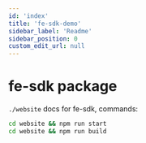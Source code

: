 ```yaml
---
id: 'index'
title: 'fe-sdk-demo'
sidebar_label: 'Readme'
sidebar_position: 0
custom_edit_url: null
---
```


# fe-sdk package

`./website` docs for fe-sdk, commands:

```bash
cd website && npm run start
cd website && npm run build
```
